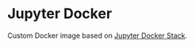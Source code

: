 Jupyter Docker
==============

Custom Docker image based on [Jupyter Docker Stack](https://github.com/jupyter/docker-stacks).

